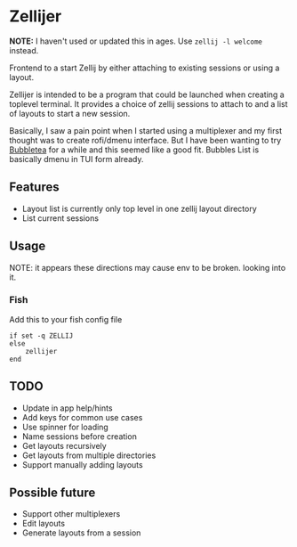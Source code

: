 # Zellijer

**NOTE:** I haven't used or updated this in ages. Use `zellij -l welcome` instead.

Frontend to a start Zellij by either attaching to existing sessions or using a layout.

Zellijer is intended to be a program that could be launched when creating a toplevel terminal. It provides a choice of zellij sessions to attach to and a list of layouts to start a new session. 

Basically, I saw a pain point when I started using a multiplexer and my first thought was to create rofi/dmenu interface. But I have been wanting to try [Bubbletea](https://github.com/charmbracelet/bubbletea/) for a while and this seemed like a good fit. Bubbles List is basically dmenu in TUI form already.

## Features

- Layout list is currently only top level in one zellij layout directory
- List current sessions

## Usage

NOTE: it appears these directions may cause env to be broken. looking into it.

### Fish

Add this to your fish config file

```fish
if set -q ZELLIJ
else
    zellijer
end
```

## TODO

- Update in app help/hints
- Add keys for common use cases
- Use spinner for loading
- Name sessions before creation
- Get layouts recursively
- Get layouts from multiple directories
- Support manually adding layouts

## Possible future

- Support other multiplexers
- Edit layouts
- Generate layouts from a session

